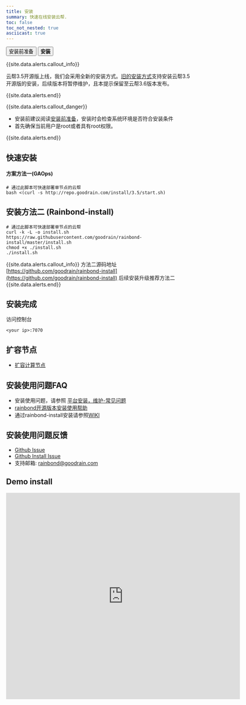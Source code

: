 ```yaml
---
title: 安装
summary: 快速在线安装云帮.
toc: false
toc_not_nested: true
asciicast: true
---
```


<div class="filters filters-big clearfix">
    <a href="pre-install.html"><button class="filter-button ">安装前准备</button></a>
    <a href="install.html"><button class="filter-button current"><strong>安装</strong></button></a>
</div>

{{site.data.alerts.callout_info}}

云帮3.5开源版上线，我们会采用全新的安装方式。[旧的安装方式](/docs/stable/getting-started/install.html#part-4aae9ca17b67bb1f)支持安装云帮3.5开源版的安装，后续版本将暂停维护，且本提示保留至云帮3.6版本发布。

{{site.data.alerts.end}}

<div id="toc"></div>

{{site.data.alerts.callout_danger}}

- 安装前建议阅读[安装前准备](/docs/stable/getting-started/pre-install.html)，安装时会检查系统环境是否符合安装条件
- 首先确保当前用户是root或者具有root权限。

{{site.data.alerts.end}}

## 快速安装

#### 方案方法一(GAOps)

```
# 通过此脚本可快速部署单节点的云帮
bash <(curl -s http://repo.goodrain.com/install/3.5/start.sh)
```
## 安装方法二 (Rainbond-install)

```
# 通过此脚本可快速部署单节点的云帮
curl -k -L -o install.sh  https://raw.githubusercontent.com/goodrain/rainbond-install/master/install.sh
chmod +x ./install.sh
./install.sh
```

{{site.data.alerts.callout_info}}
方法二源码地址[https://github.com/goodrain/rainbond-install](https://github.com/goodrain/rainbond-install)
后续安装升级推荐方法二
{{site.data.alerts.end}}


## 安装完成

访问控制台

`<your ip>:7070`

## 扩容节点

- [扩容计算节点](/docs/stable/platform-maintenance/add-compute-node/install-command.html)

## 安装使用问题FAQ

- 安装使用问题，请参照 [平台安装，维护-常见问题](/docs/stable/FAQs/install-maintenance-faqs.html)
- [rainbond开源版本安装使用帮助](https://t.goodrain.com/t/rainbond/359)
- 通过rainbond-install安装请参照[WIKI](https://github.com/goodrain/rainbond-install/wiki)

## 安装使用问题反馈

- [Github Issue](https://github.com/goodrain/rainbond/issues/new)
- [Github Install Issue](https://github.com/goodrain/rainbond-install/issues/new)
- 支持邮箱: rainbond@goodrain.com

## Demo install

<iframe allowFullScreen frameborder="0" height="564" mozallowfullscreen src="https://player.vimeo.com/video/253097354" webkitAllowFullScreen width="640"></iframe>
